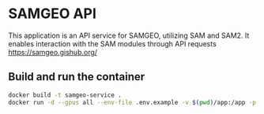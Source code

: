 # SAMGEO API

This application is an API service for SAMGEO, utilizing SAM and SAM2. It enables interaction with the SAM modules through API requests  https://samgeo.gishub.org/

## Build and run the container

```sh
docker build -t samgeo-service .
docker run -d --gpus all --env-file .env.example -v $(pwd)/app:/app -p 80:80 samgeo-service
```

